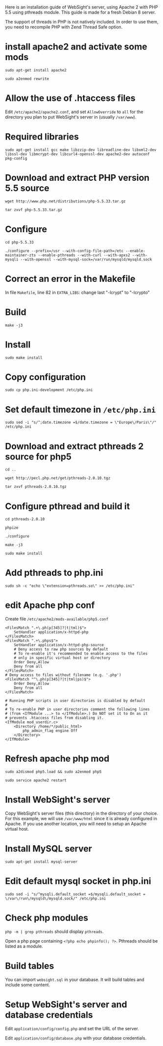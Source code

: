 Here is an installation guide of WebSight's server, using Apache 2 with PHP 5.5 using pthreads module.
This guide is made for a fresh Debian 8 server.

The support of threads in PHP is not natively included. In order to use them, you need to recompile PHP with Zend Thread Safe option.

# install apache2 and activate some mods
`sudo apt-get install apache2`

`sudo a2enmod rewrite`

# Allow the use of .htaccess files
Edit `/etc/apache2/apache2.conf`, and set `AllowOverride` to `all` for the directory you plan to put WebSight's server in (usually `/var/www`).

# Required libraries
`sudo apt-get install gcc make libzzip-dev libreadline-dev libxml2-dev libssl-dev libmcrypt-dev libcurl4-openssl-dev apache2-dev autoconf pkg-config`

# Download and extract PHP version 5.5 source
`wget http://www.php.net/distributions/php-5.5.33.tar.gz`

`tar zxvf php-5.5.33.tar.gz`

# Configure
`cd php-5.5.33`

`./configure --prefix=/usr --with-config-file-path=/etc --enable-maintainer-zts --enable-pthreads --with-curl --with-apxs2 --with-mysqli --with-openssl --with-mysql-sock=/var/run/mysqld/mysqld.sock`

# Correct an error in the Makefile
In file `Makefile`, line 82 in `EXTRA_LIBS`: change last "-lcrypt" to "-lcrypto"

# Build
`make -j3`

# Install
`sudo make install`

# Copy configuration
`sudo cp php.ini-development /etc/php.ini`

# Set default timezone in `/etc/php.ini`
`sudo sed -i "s/^;date.timezone =$/date.timezone = \"Europe\/Paris\"/" /etc/php.ini`

# Download and extract pthreads 2 source for php5
`cd ..`

`wget http://pecl.php.net/get/pthreads-2.0.10.tgz`

`tar zxvf pthreads-2.0.10.tgz`

# Configure pthread and build it
`cd pthreads-2.0.10`

`phpize`

`./configure`

`make -j3`

`sudo make install`

# Add pthreads to php.ini
`sudo sh -c "echo \"extension=pthreads.so\" >> /etc/php.ini"`

# edit Apache php conf
Create file `/etc/apache2/mods-available/php5.conf`
```
<FilesMatch ".+\.ph(p[345]?|t|tml)$">
    SetHandler application/x-httpd-php
</FilesMatch>
<FilesMatch ".+\.phps$">
    SetHandler application/x-httpd-php-source
    # Deny access to raw php sources by default
    # To re-enable it's recommended to enable access to the files
    # only in specific virtual host or directory
    Order Deny,Allow
    Deny from all
</FilesMatch>
# Deny access to files without filename (e.g. '.php')
<FilesMatch "^\.ph(p[345]?|t|tml|ps)$">
    Order Deny,Allow
    Deny from all
</FilesMatch>

# Running PHP scripts in user directories is disabled by default
#
# To re-enable PHP in user directories comment the following lines
# (from <IfModule ...> to </IfModule>.) Do NOT set it to On as it
# prevents .htaccess files from disabling it.
<IfModule mod_userdir.c>
    <Directory /home/*/public_html>
        php_admin_flag engine Off
    </Directory>
</IfModule>
```

# Refresh apache php mod
`sudo a2dismod php5.load && sudo a2enmod php5`

`sudo service apache2 restart`

# Install WebSight's server
Copy WebSight's server files (this directory) in the directory of your choice. For this example, we will use `/var/www/html` since it is already configured in Apache. If you use another location, you will need to setup an Apache virtual host.

# Install MySQL server
`sudo apt-get install mysql-server`

# Edit default mysql socket in php.ini
`sudo sed -i "s/^mysqli.default_socket =$/mysqli.default_socket = \/var\/run\/mysqld\/mysqld.sock/" /etc/php.ini`

# Check php modules
`php -m | grep pthreads` should display `pthreads`.

Open a php page containing `<?php echo phpinfo(); ?>`. Pthreads should be listed as a module.

# Build tables
You can import `websight.sql` in your database. It will build tables and include some content.

# Setup WebSight's server and database credentials
Edit `application/config/config.php` and set the URL of the server.

Edit `application/config/database.php` with your database credentials.
